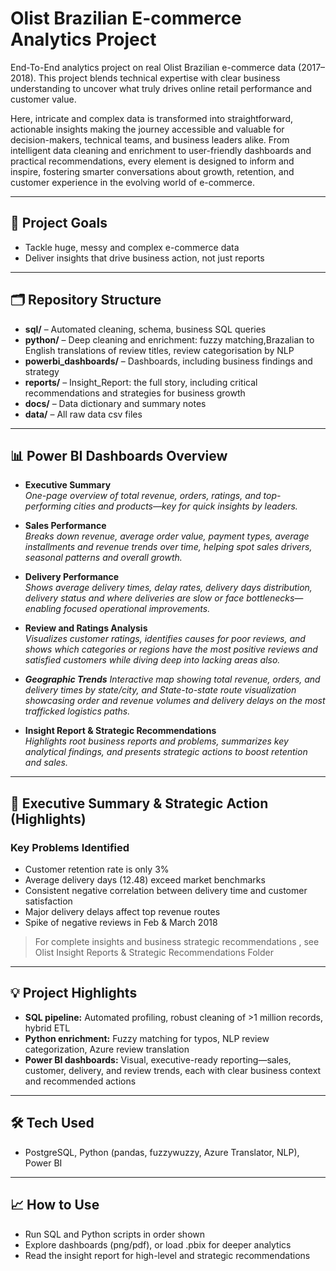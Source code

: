# Olist Brazilian E-commerce Analytics Project

End-To-End analytics project on real Olist Brazilian e-commerce data (2017–2018). This project blends technical expertise with clear business understanding to uncover what truly drives online retail performance and customer value.

Here, intricate and complex data is transformed into straightforward, actionable insights making the journey accessible and valuable for decision-makers, technical teams, and business leaders alike. From intelligent data cleaning and enrichment to user-friendly dashboards and practical recommendations, every element is designed to inform and inspire, fostering smarter conversations about growth, retention, and customer experience in the evolving world of e-commerce.

---

## 🚀 Project Goals

- Tackle huge, messy and complex e-commerce data
- Deliver insights that drive business action, not just reports

---

## 🗂️ Repository Structure

- **sql/** – Automated cleaning, schema, business SQL queries
- **python/** – Deep cleaning and enrichment: fuzzy matching,Brazalian to English translations of review titles, review categorisation by NLP
- **powerbi_dashboards/** – Dashboards, including business findings and strategy
- **reports/** – Insight_Report: the full story, including critical recommendations and strategies for business growth
- **docs/** – Data dictionary and summary notes
- **data/** – All raw data csv files

---

## 📊 Power BI Dashboards Overview

- **Executive Summary**  
  *One-page overview of total revenue, orders, ratings, and top-performing cities and products—key for quick insights by leaders.*

- **Sales Performance**  
  *Breaks down revenue, average order value, payment types, average installments and revenue trends over time, helping spot sales drivers, seasonal patterns and overall growth.*

- **Delivery Performance**  
  *Shows average delivery times, delay rates, delivery days distribution, delivery status and where deliveries are slow or face bottlenecks—enabling focused operational improvements.*

- **Review and Ratings Analysis**  
  *Visualizes customer ratings, identifies causes for poor reviews, and shows which categories or regions have the most positive reviews and satisfied customers while diving deep into lacking areas also.*

-  ***Geographic Trends***
  *Interactive map  showing total revenue, orders, and delivery times by state/city, and State-to-state route visualization showcasing order and revenue volumes and delivery delays on the most trafficked logistics paths.*

- **Insight Report & Strategic Recommendations**  
  *Highlights root business reports and problems, summarizes key analytical findings, and presents strategic actions to boost retention and sales.*

---

## 🔎 Executive Summary & Strategic Action (Highlights)

### Key Problems Identified
- Customer retention rate is only 3%
- Average delivery days (12.48) exceed market benchmarks
- Consistent negative correlation between delivery time and customer satisfaction
- Major delivery delays affect top revenue routes
- Spike of negative reviews in Feb & March 2018

> For complete insights and business strategic recommendations , see Olist Insight Reports & Strategic Recommendations Folder

---

## 💡 Project Highlights

- **SQL pipeline:** Automated profiling, robust cleaning of >1 million records, hybrid ETL
- **Python enrichment:** Fuzzy matching for typos, NLP review categorization, Azure review translation
- **Power BI dashboards:** Visual, executive-ready reporting—sales, customer, delivery, and review trends, each with clear business context and recommended actions

---

## 🛠️ Tech Used

- PostgreSQL, Python (pandas, fuzzywuzzy, Azure Translator, NLP), Power BI

---

## 📈 How to Use

- Run SQL and Python scripts in order shown
- Explore dashboards (png/pdf), or load .pbix for deeper analytics
- Read the insight report for high-level and strategic recommendations
